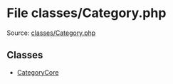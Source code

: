 File classes/Category.php
=========

Source: [classes/Category.php](https://github.com/PrestaShop/PrestaShop/blob/1.6.0.10/classes/Category.php)


Classes
-------

* [CategoryCore](class.CategoryCore.md)

